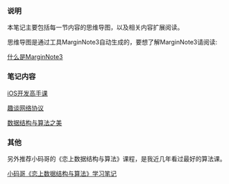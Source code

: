 ### 说明

本笔记主要包括每一节内容的思维导图，以及相关内容扩展阅读。

思维导图是通过工具MarginNote3自动生成的，要想了解MarginNote3请阅读:

[什么是MarginNote3](https://www.zhihu.com/search?type=content&q=marginnote3)

### 笔记内容

[iOS开发高手课](https://github.com/rogertan30/GeekTime/tree/master/iOS%E5%BC%80%E5%8F%91%E9%AB%98%E6%89%8B%E8%AF%BE)

[趣谈网络协议]()

[数据结构与算法之美]()

### 其他

另外推荐小码哥的《恋上数据结构与算法》课程，是我近几年看过最好的算法课。

[小码哥《恋上数据结构与算法》学习笔记](https://github.com/rogertan30/Love-Leetcode)

